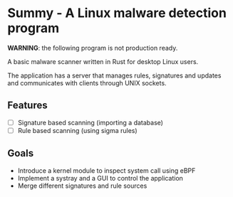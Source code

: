 # Summy - A Linux malware detection program

**WARNING**: the following program is not production ready.

A basic malware scanner written in Rust for desktop Linux users.

The application has a server that manages rules, signatures and
updates and communicates with clients through UNIX sockets.

## Features

- [ ] Signature based scanning (importing a database)
- [ ] Rule based scanning (using sigma rules)

## Goals

- Introduce a kernel module to inspect system call using eBPF
- Implement a systray and a GUI to control the application
- Merge different signatures and rule sources
